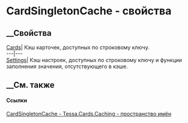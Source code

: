 # CardSingletonCache - свойства
##  __Свойства
[Cards](P_Tessa_Cards_Caching_CardSingletonCache_Cards.htm)| Кэш карточек,
доступных по строковому ключу.  
---|---  
[Settings](P_Tessa_Cards_Caching_CardSingletonCache_Settings.htm)| Кэш
настроек, доступных по строковому ключу и функции заполнения значения,
отсутствующего в кэше.  
##  __См. также
#### Ссылки
[CardSingletonCache - ](T_Tessa_Cards_Caching_CardSingletonCache.htm)
[Tessa.Cards.Caching - пространство имён](N_Tessa_Cards_Caching.htm)
